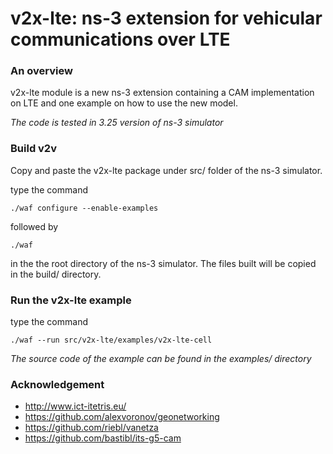 v2x-lte: ns-3 extension for vehicular communications over LTE
=============================================================


### An overview
v2x-lte module is a new ns-3 extension containing a CAM implementation on LTE and one example on how to use the new model.

*The code is tested in 3.25 version of ns-3 simulator*


### Build v2v
Copy and paste the v2x-lte package under src/ folder of the ns-3 simulator.

type the command

`./waf configure --enable-examples`

followed by

`./waf`

in the the root directory of the ns-3 simulator. The files built will be copied in the build/ directory.


### Run the v2x-lte example
type the command

`./waf --run src/v2x-lte/examples/v2x-lte-cell`

*The source code of the example can be found in the examples/ directory*


### Acknowledgement

- http://www.ict-itetris.eu/
- https://github.com/alexvoronov/geonetworking
- https://github.com/riebl/vanetza
- https://github.com/bastibl/its-g5-cam
